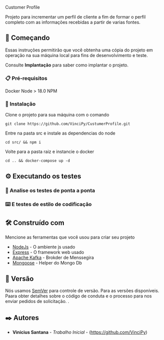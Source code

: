 Customer Profile

Projeto para incrementar um perfil de cliente a fim de formar o perfil completo com as informações recebidas a partir de varias fontes.

## 🚀 Começando

Essas instruções permitirão que você obtenha uma cópia do projeto em operação na sua máquina local para fins de desenvolvimento e teste.

Consulte **Implantação** para saber como implantar o projeto.

### 📋 Pré-requisitos

Docker
Node > 18.0
NPM

### 🔧 Instalação

Clone o projeto para sua máquina com o comando

```
git clone https://github.com/VinciPy/CustumerProfile.git
```

Entre na pasta src e instale as dependencias do node

```
cd src/ && npm i
```

Volte para a pasta raiz e instancie o docker

```
cd .. && docker-compose up -d
```

## ⚙️ Executando os testes

### 🔩 Analise os testes de ponta a ponta

### ⌨️ E testes de estilo de codificação

## 🛠️ Construído com

Mencione as ferramentas que você usou para criar seu projeto

- [NodeJs](https://nodejs.org/en/) - O ambiente js usado
- [Express](https://expressjs.com/pt-br/) - O framework web usado
- [Apache Kafka](https://kafka.apache.org/) - Brokder de Menssegira
- [Mongoose](https://mongoosejs.com/) - Helper do Mongo Db

## 📌 Versão

Nós usamos [SemVer](http://git-scm.org/) para controle de versão. Para as versões disponíveis.
Paara obter detalhes sobre o código de conduta e o processo para nos enviar pedidos de solicitação.
.

## ✒️ Autores

- **Vinicius Santana** - _Trabalho Inicial_ - (https://github.com/VinciPy)
